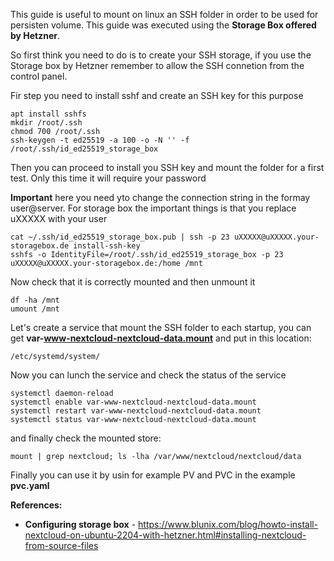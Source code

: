 This guide is useful to mount on linux an SSH folder in order to be used for persisten volume. This guide was executed using the **Storage Box offered by Hetzner**.

So first think you need to do is to create your SSH storage, if you use the Storage box by Hetzner remember to allow the SSH connetion from the control panel.

Fir step you need to install sshf and create an SSH key for this purpose

```
apt install sshfs
mkdir /root/.ssh
chmod 700 /root/.ssh
ssh-keygen -t ed25519 -a 100 -o -N '' -f /root/.ssh/id_ed25519_storage_box
```

Then you can proceed to install you SSH key and mount the folder for a first test. Only this time it will require your password

**Important** here you need yto change the connection string in the formay user@server. For storage box the important things is that you replace uXXXXX with your user

```
cat ~/.ssh/id_ed25519_storage_box.pub | ssh -p 23 uXXXXX@uXXXXX.your-storagebox.de install-ssh-key
sshfs -o IdentityFile=/root/.ssh/id_ed25519_storage_box -p 23  uXXXXX@uXXXXX.your-storagebox.de:/home /mnt
```

Now check that it is correctly mounted and then unmount it
```
df -ha /mnt
umount /mnt
```

Let's create a service that mount the SSH folder to each startup, you can get **var-www-nextcloud-nextcloud-data.mount** and put in this location:
```
/etc/systemd/system/
```

Now you can lunch the service and check the status of the service 
```
systemctl daemon-reload
systemctl enable var-www-nextcloud-nextcloud-data.mount
systemctl restart var-www-nextcloud-nextcloud-data.mount
systemctl status var-www-nextcloud-nextcloud-data.mount
```

and finally check the mounted store:
```
mount | grep nextcloud; ls -lha /var/www/nextcloud/nextcloud/data
```

Finally you can use it by usin for example PV and PVC in the example **pvc.yaml**

**References:**
* **Configuring storage box** - https://www.blunix.com/blog/howto-install-nextcloud-on-ubuntu-2204-with-hetzner.html#installing-nextcloud-from-source-files
